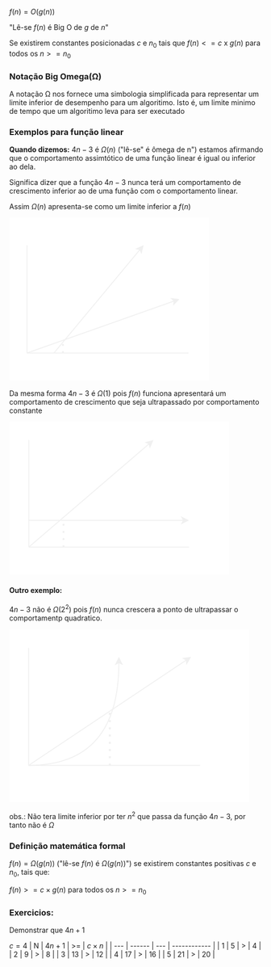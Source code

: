 $f(n) = O(g(n))$

"Lê-se $f(n)$ é Big O de $g$ de $n$"

Se existirem constantes posicionadas $c$ e $n_0$ tais que $f(n)<= c \text{ x } g(n)$ para todos os $n>=n_0$ 
### Notação Big Omega(Ω)
A notação Ω nos fornece uma simbologia simplificada para representar um limite inferior de desempenho para um algoritimo. Isto é, um limite minimo de tempo que um algoritimo leva para ser executado
### Exemplos para função linear
**Quando dizemos:**
$4n-3$ é $Ω(n)$ ("lê-se" é ômega de n") estamos afirmando que o comportamento assimtótico de uma função linear é igual ou inferior ao dela.

Significa dizer que a função $4n-3$ nunca terá um comportamento de crescimento inferior ao de uma função com o comportamento linear.

Assim $Ω(n)$ apresenta-se como um limite inferior a $f(n)$

![](../diagramas/GraficoOmegaLinear.svg)

Da mesma forma $4n-3$ é $Ω(1)$ pois $f(n)$ funciona apresentará um comportamento de crescimento que seja ultrapassado por comportamento constante

![](../diagramas/BigOmegaConstante.svg)

#### Outro exemplo:
$4n-3$ não é $Ω(2^2)$ pois $f(n)$ nunca crescera a ponto de ultrapassar o comportamentp quadratico.

![](../diagramas/BigOmegaQuadratico.svg)

obs.: Não tera limite inferior por ter $n^2$ que passa da função $4n - 3$, por tanto não é $Ω$
### Definição matemática formal
$f(n)=Ω(g(n))$ ("lê-se $f(n)$ é $Ω(g(n))$") se existirem constantes positivas $c$ e $n_0$, tais que:

$f(n)>=c \times g(n)$ para todos os $n>=n_0$
### Exercicios:
Demonstrar que $4n+1$

$c=4$
| N   | $4n+1$ | >=  | $c \times n$ |
| --- | ------ | --- | ------------ |
| 1   | 5      | >   | 4            |
| 2   | 9      | >   | 8            |
| 3   | 13     | >   | 12           |
| 4   | 17     | >   | 16           |
| 5   | 21     | >    | 20           |
